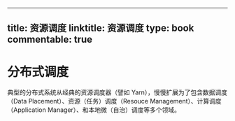 
---
title: 资源调度
linktitle: 资源调度
type: book
commentable: true
---

# 分布式调度

典型的分布式系统从经典的资源调度器（譬如 Yarn），慢慢扩展为了包含数据调度（Data Placement）、资源（任务）调度（Resouce Management）、计算调度（Application Manager）、和本地微（自治）调度等多个领域。

    